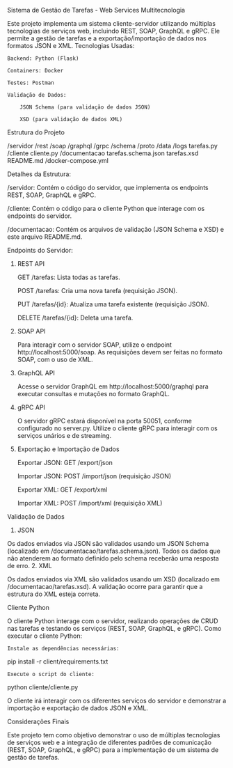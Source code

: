 Sistema de Gestão de Tarefas - Web Services Multitecnologia

Este projeto implementa um sistema cliente-servidor utilizando múltiplas tecnologias de serviços web, incluindo REST, SOAP, GraphQL e gRPC. Ele permite a gestão de tarefas e a exportação/importação de dados nos formatos JSON e XML.
Tecnologias Usadas:

    Backend: Python (Flask)

    Containers: Docker

    Testes: Postman

    Validação de Dados:

        JSON Schema (para validação de dados JSON)

        XSD (para validação de dados XML)

Estrutura do Projeto

/servidor
    /rest
    /soap
    /graphql
    /grpc
    /schema
    /proto
    /data
    /logs
    tarefas.py
/cliente
    cliente.py
/documentacao
    tarefas.schema.json
    tarefas.xsd
    README.md
/docker-compose.yml

Detalhes da Estrutura:

/servidor: Contém o código do servidor, que implementa os endpoints REST, SOAP, GraphQL e gRPC.

/cliente: Contém o código para o cliente Python que interage com os endpoints do servidor.

/documentacao: Contém os arquivos de validação (JSON Schema e XSD) e este arquivo README.md.

Endpoints do Servidor:
1. REST API

    GET /tarefas: Lista todas as tarefas.

    POST /tarefas: Cria uma nova tarefa (requisição JSON).

    PUT /tarefas/{id}: Atualiza uma tarefa existente (requisição JSON).

    DELETE /tarefas/{id}: Deleta uma tarefa.

2. SOAP API

    Para interagir com o servidor SOAP, utilize o endpoint http://localhost:5000/soap. As requisições devem ser feitas no formato SOAP, com o uso de XML.

3. GraphQL API

    Acesse o servidor GraphQL em http://localhost:5000/graphql para executar consultas e mutações no formato GraphQL.

4. gRPC API

    O servidor gRPC estará disponível na porta 50051, conforme configurado no server.py. Utilize o cliente gRPC para interagir com os serviços unários e de streaming.

5. Exportação e Importação de Dados

    Exportar JSON: GET /export/json

    Importar JSON: POST /import/json (requisição JSON)

    Exportar XML: GET /export/xml

    Importar XML: POST /import/xml (requisição XML)

Validação de Dados
1. JSON

Os dados enviados via JSON são validados usando um JSON Schema (localizado em /documentacao/tarefas.schema.json). Todos os dados que não atenderem ao formato definido pelo schema receberão uma resposta de erro.
2. XML

Os dados enviados via XML são validados usando um XSD (localizado em /documentacao/tarefas.xsd). A validação ocorre para garantir que a estrutura do XML esteja correta.


Cliente Python

O cliente Python interage com o servidor, realizando operações de CRUD nas tarefas e testando os serviços (REST, SOAP, GraphQL, e gRPC).
Como executar o cliente Python:

    Instale as dependências necessárias:

pip install -r client/requirements.txt

    Execute o script do cliente:

python cliente/cliente.py

O cliente irá interagir com os diferentes serviços do servidor e demonstrar a importação e exportação de dados JSON e XML.


Considerações Finais

Este projeto tem como objetivo demonstrar o uso de múltiplas tecnologias de serviços web e a integração de diferentes padrões de comunicação (REST, SOAP, GraphQL, e gRPC) para a implementação de um sistema de gestão de tarefas.
